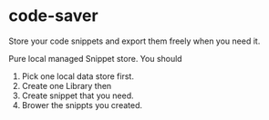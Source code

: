 # code-saver

Store your code snippets and export them freely when you need it.

Pure local managed Snippet store. You should 
1. Pick one local data store first. 
2. Create one Library then
3. Create snippet that you need.
4. Brower the snippts you created.